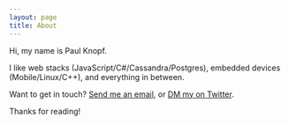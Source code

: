 ```yaml
---
layout: page
title: About
---
```


Hi, my name is Paul Knopf.

I like web stacks (JavaScript/C#/Cassandra/Postgres), embedded devices (Mobile/Linux/C++), and everything in between.

Want to get in touch? [Send me an email](pauldotknopf@gmail.com), or [DM my on Twitter](https://twitter.com/pauldotknopf).

Thanks for reading!
